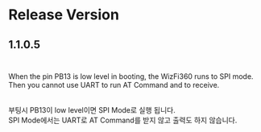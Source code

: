 # Release Version 

## 1.1.0.5<BR><BR>
 When the pin PB13 is low level in booting, the WizFi360 runs to SPI mode.<BR>
 Then you cannot use UART to run AT Command and to receive.<BR><BR>
 
 부팅시 PB13이 low level이면 SPI Mode로 실행 됩니다.<BR>
 SPI Mode에서는 UART로 AT Command를 받지 않고 출력도 하지 않습니다.<BR>
 
 
